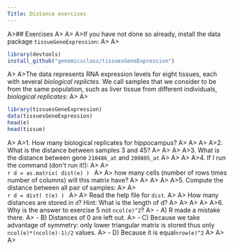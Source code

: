 ```yaml
---
Title: Distance exercises
---
```


A>## Exercises
A>
A>
A>If you have not done so already, install the data package `tissueGeneExpression`: 
A>
A>
```r
library(devtools)
install_github("genomicsclass/tissuesGeneExpression")
```
A>
A>The data represents RNA expression levels for eight tissues, each with several _biological replictes_. We call samples that we consider to be from the same population, such as liver tissue from different individuals, _biological replicates_: 
A>
A>
```r
library(tissuesGeneExpression)
data(tissuesGeneExpression)
head(e)
head(tissue)
```
A>
A>1. How many biological replicates for hippocampus?
A>
A>
A>
A>2. What is the distance between samples 3 and 45?
A>
A>
A>
A>3. What is the distance between gene `210486_at` and `200805_at`
A>
A>
A>
A>4. If I run the command (don't run it!):
A>
A>    
    ```r
    d = as.matrix( dist(e) )
    ```
A>
A>    how many cells (number of rows times number of columns) will this matrix have?
A>
A>
A>
A>
A>5. Compute the distance between all pair of samples:
A>
A>    
    ```r
    d = dist( t(e) )
    ```
A>
A>    Read the help file for `dist`.
A>
A>    How many distances are stored in `d`? Hint: What is the length of d?
A>
A>
A>
A>
A>6. Why is the answer to exercise 5 not `ncol(e)^2`?
A>    - A) R made a mistake there.
A>    - B) Distances of 0 are left out.
A>    - C) Because we take advantage of symmetry: only lower triangular matrix is stored thus only `ncol(e)*(ncol(e)-1)/2` values.
A>    - D)  Because it is equal`nrow(e)^2`
A>
A>
A>
